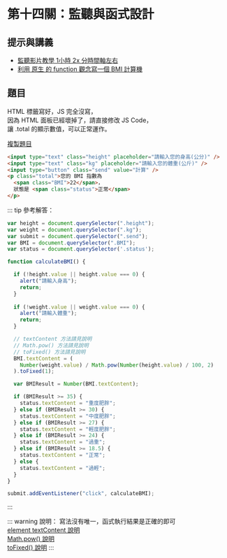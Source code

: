 # 第十四關：監聽與函式設計

## 提示與講義

* [監聽影片教學 1小時 2x 分時間軸左右](https://courses.hexschool.com/courses/2020/lectures/18429777)
* [利用 原生 的 function 觀念寫一個 BMI 計算機](https://ithelp.ithome.com.tw/articles/10229952)

## 題目

HTML 標籤寫好，JS 完全沒寫，<br />
因為 HTML 面板已經壞掉了，請直接修改 JS Code，<br />
讓 .total 的顯示數值，可以正常運作。

[複製題目](https://codepen.io/liao/pen/KKVWgpv)

``` html
<input type="text" class="height" placeholder="請輸入您的身高(公分)" />
<input type="text" class="kg" placeholder="請輸入您的體重(公斤)" />
<input type="button" class="send" value="計算" />
<p class="total">您的 BMI 指數為 
  <span class="BMI">22</span>，
  狀態是 <span class="status">正常</span>
</p>
```

::: tip 參考解答：
``` js
var height = document.querySelector(".height");
var weight = document.querySelector(".kg");
var submit = document.querySelector(".send");
var BMI = document.querySelector(".BMI");
var status = document.querySelector('.status');

function calculateBMI() {

  if (!height.value || height.value === 0) {
    alert("請輸入身高");
    return;
  }
  
  if (!weight.value || weight.value === 0) {
    alert("請輸入體重");
    return;
  }

  // textContent 方法請見說明
  // Math.pow() 方法請見說明
  // toFixed() 方法請見說明
  BMI.textContent = ( 
    Number(weight.value) / Math.pow(Number(height.value) / 100, 2)  
  ).toFixed(1); 

  var BMIResult = Number(BMI.textContent);

  if (BMIResult >= 35) {
    status.textContent = "重度肥胖";
  } else if (BMIResult >= 30) {
    status.textContent = "中度肥胖";
  } else if (BMIResult >= 27) {
    status.textContent = "輕度肥胖";
  } else if (BMIResult >= 24) {
    status.textContent = "過重";
  } else if (BMIResult >= 18.5) {
    status.textContent = "正常";
  } else {
    status.textContent = "過輕";
  }
}

submit.addEventListener("click", calculateBMI);
```
:::

::: warning 說明：
寫法沒有唯一，函式執行結果是正確的即可<br />
[element textContent 說明](https://developer.mozilla.org/zh-TW/docs/Web/API/Node/textContent)<br />
[Math.pow() 說明](https://developer.mozilla.org/zh-TW/docs/Web/JavaScript/Reference/Global_Objects/Math/pow)<br />
[toFixed() 說明](https://developer.mozilla.org/zh-TW/docs/Web/JavaScript/Reference/Global_Objects/Number/toFixed)
:::